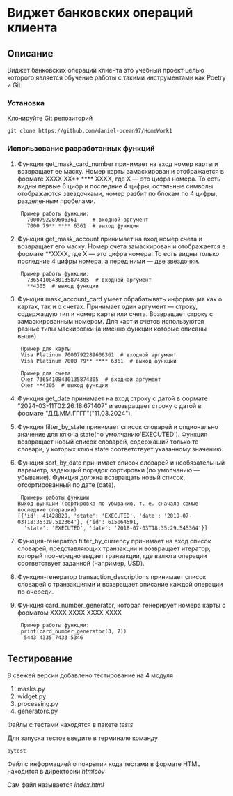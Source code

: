 # Виджет банковских операций клиента
## Описание
Виджет банковских операций клиента это учебный проект целью которого
является обучение работы с такими инструментами как Poetry и Git
### Установка
Клонируйте Git репозиторий
```
git clone https://github.com/daniel-ocean97/HomeWork1
```
### Использование разработанных функций 

1. Функция get_mask_card_number
    принимает на вход номер карты и возвращает ее маску. Номер карты замаскирован и отображается в формате 
    XXXX XX** **** XXXX, где X — это цифра номера. То есть видны первые 6 цифр и последние 4 цифры, остальные
    символы отображаются звездочками, номер разбит по блокам по 4 цифры, разделенным пробелами.
    
        Пример работы функции:
          7000792289606361     # входной аргумент
          7000 79** **** 6361  # выход функции

2. Функция get_mask_account
    принимает на вход номер счета и возвращает его маску. Номер счета замаскирован и отображается в формате
    **XXXX, где X — это цифра номера. То есть видны только последние 4 цифры номера, а перед ними — две звездочки.

        Пример работы функции:
          73654108430135874305  # входной аргумент
          **4305  # выход функции

3. Функция mask_account_card 
    умеет обрабатывать информация как о картах, так и о счетах.
    Принимает один аргумент — строку, содержащую тип и номер карты или счета.
    Возвращает строку с замаскированным номером. Для карт и счетов используются разные типы маскировки (а именно функции
    которые описаны выше)
    
        Пример для карты
        Visa Platinum 7000792289606361  # входной аргумент
        Visa Platinum 7000 79** **** 6361  # выход функции

        Пример для счета
        Счет 73654108430135874305  # входной аргумент
        Счет **4305  # выход функции

4. Функция get_date принимает на вход строку с датой в формате 
   "2024-03-11T02:26:18.671407"
   и возвращает строку с датой в формате 
   "ДД.ММ.ГГГГ"("11.03.2024").

5. Функция filter_by_state  принимает список словарей и опционально значение для ключа 
   state(по умолчанию'EXECUTED'). Функция возвращает новый список словарей, содержащий только те словари, у которых ключ 
   state соответствует указанному значению.

6. Функция sort_by_date принимает список словарей и необязательный параметр, задающий порядок сортировки
   (по умолчанию — убывание). Функция должна возвращать новый список, отсортированный по дате (date).
   
        Примеры работы функции
       Выход функции (сортировка по убыванию, т. е. сначала самые последние операции)
       [{'id': 41428829, 'state': 'EXECUTED', 'date': '2019-07-03T18:35:29.512364'}, {'id': 615064591,
         'state': 'EXECUTED', 'date': '2018-07-03T18:35:29.545364'}]
7. Функция-генератор filter_by_currency принимает на вход список словарей, представляющих транзакции
   и возвращает  итератор, который поочередно выдает транзакции, где валюта операции соответствует 
   заданной (например, USD).

8. Функция-генератор transaction_descriptions принимает список словарей с транзакциями и возвращает 
   описание каждой операции по очереди.

9. Функция card_number_generator, которая генерирует номера карты с форматом XXXX XXXX XXXX XXXX
    
        Пример работы функции:
        print(card_number_generator(3, 7))
         5443 4335 7433 5346





## Тестирование

В свежей версии добавлено тестирование на 4 модуля
1. masks.py
2. widget.py
3. processing.py
4. generators.py

Файлы с тестами находятся в пакете *tests*

Для запуска тестов введите в терминале команду 

    pytest

Файл с информацией о покрытии кода тестами в формате HTML находится в директории *htmlcov*

Сам файл называется *index.html*